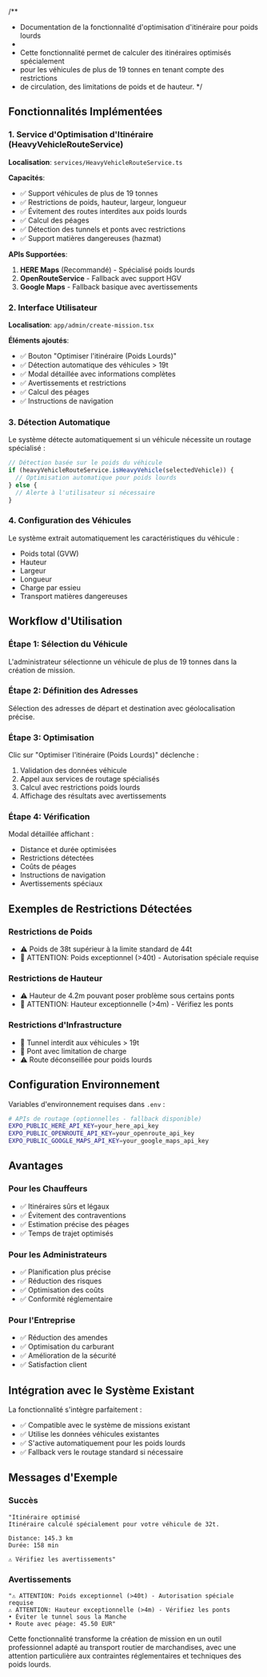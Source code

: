 /**
 * Documentation de la fonctionnalité d'optimisation d'itinéraire pour poids lourds
 * 
 * Cette fonctionnalité permet de calculer des itinéraires optimisés spécialement
 * pour les véhicules de plus de 19 tonnes en tenant compte des restrictions
 * de circulation, des limitations de poids et de hauteur.
 */

## Fonctionnalités Implémentées

### 1. Service d'Optimisation d'Itinéraire (HeavyVehicleRouteService)

**Localisation**: `services/HeavyVehicleRouteService.ts`

**Capacités**:
- ✅ Support véhicules de plus de 19 tonnes
- ✅ Restrictions de poids, hauteur, largeur, longueur
- ✅ Évitement des routes interdites aux poids lourds
- ✅ Calcul des péages
- ✅ Détection des tunnels et ponts avec restrictions
- ✅ Support matières dangereuses (hazmat)

**APIs Supportées**:
1. **HERE Maps** (Recommandé) - Spécialisé poids lourds
2. **OpenRouteService** - Fallback avec support HGV
3. **Google Maps** - Fallback basique avec avertissements

### 2. Interface Utilisateur

**Localisation**: `app/admin/create-mission.tsx`

**Éléments ajoutés**:
- ✅ Bouton "Optimiser l'itinéraire (Poids Lourds)"
- ✅ Détection automatique des véhicules > 19t
- ✅ Modal détaillée avec informations complètes
- ✅ Avertissements et restrictions
- ✅ Calcul des péages
- ✅ Instructions de navigation

### 3. Détection Automatique

Le système détecte automatiquement si un véhicule nécessite un routage spécialisé :

```typescript
// Détection basée sur le poids du véhicule
if (heavyVehicleRouteService.isHeavyVehicle(selectedVehicle)) {
  // Optimisation automatique pour poids lourds
} else {
  // Alerte à l'utilisateur si nécessaire
}
```

### 4. Configuration des Véhicules

Le système extrait automatiquement les caractéristiques du véhicule :
- Poids total (GVW)
- Hauteur
- Largeur 
- Longueur
- Charge par essieu
- Transport matières dangereuses

## Workflow d'Utilisation

### Étape 1: Sélection du Véhicule
L'administrateur sélectionne un véhicule de plus de 19 tonnes dans la création de mission.

### Étape 2: Définition des Adresses
Sélection des adresses de départ et destination avec géolocalisation précise.

### Étape 3: Optimisation
Clic sur "Optimiser l'itinéraire (Poids Lourds)" déclenche :
1. Validation des données véhicule
2. Appel aux services de routage spécialisés
3. Calcul avec restrictions poids lourds
4. Affichage des résultats avec avertissements

### Étape 4: Vérification
Modal détaillée affichant :
- Distance et durée optimisées
- Restrictions détectées
- Coûts de péages
- Instructions de navigation
- Avertissements spéciaux

## Exemples de Restrictions Détectées

### Restrictions de Poids
- ⚠️ Poids de 38t supérieur à la limite standard de 44t
- 🔴 ATTENTION: Poids exceptionnel (>40t) - Autorisation spéciale requise

### Restrictions de Hauteur
- ⚠️ Hauteur de 4.2m pouvant poser problème sous certains ponts
- 🔴 ATTENTION: Hauteur exceptionnelle (>4m) - Vérifiez les ponts

### Restrictions d'Infrastructure
- 🚫 Tunnel interdit aux véhicules > 19t
- 🚫 Pont avec limitation de charge
- ⚠️ Route déconseillée pour poids lourds

## Configuration Environnement

Variables d'environnement requises dans `.env` :

```bash
# APIs de routage (optionnelles - fallback disponible)
EXPO_PUBLIC_HERE_API_KEY=your_here_api_key
EXPO_PUBLIC_OPENROUTE_API_KEY=your_openroute_api_key
EXPO_PUBLIC_GOOGLE_MAPS_API_KEY=your_google_maps_api_key
```

## Avantages

### Pour les Chauffeurs
- ✅ Itinéraires sûrs et légaux
- ✅ Évitement des contraventions
- ✅ Estimation précise des péages
- ✅ Temps de trajet optimisés

### Pour les Administrateurs
- ✅ Planification plus précise
- ✅ Réduction des risques
- ✅ Optimisation des coûts
- ✅ Conformité réglementaire

### Pour l'Entreprise
- ✅ Réduction des amendes
- ✅ Optimisation du carburant
- ✅ Amélioration de la sécurité
- ✅ Satisfaction client

## Intégration avec le Système Existant

La fonctionnalité s'intègre parfaitement :
- ✅ Compatible avec le système de missions existant
- ✅ Utilise les données véhicules existantes
- ✅ S'active automatiquement pour les poids lourds
- ✅ Fallback vers le routage standard si nécessaire

## Messages d'Exemple

### Succès
```
"Itinéraire optimisé
Itinéraire calculé spécialement pour votre véhicule de 32t.

Distance: 145.3 km
Durée: 158 min

⚠️ Vérifiez les avertissements"
```

### Avertissements
```
"⚠️ ATTENTION: Poids exceptionnel (>40t) - Autorisation spéciale requise
⚠️ ATTENTION: Hauteur exceptionnelle (>4m) - Vérifiez les ponts
• Éviter le tunnel sous la Manche
• Route avec péage: 45.50 EUR"
```

Cette fonctionnalité transforme la création de mission en un outil professionnel adapté au transport routier de marchandises, avec une attention particulière aux contraintes réglementaires et techniques des poids lourds.
